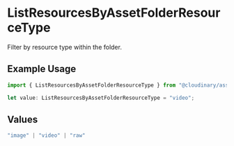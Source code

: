# ListResourcesByAssetFolderResourceType

Filter by resource type within the folder.

## Example Usage

```typescript
import { ListResourcesByAssetFolderResourceType } from "@cloudinary/asset-management/models/operations";

let value: ListResourcesByAssetFolderResourceType = "video";
```

## Values

```typescript
"image" | "video" | "raw"
```
